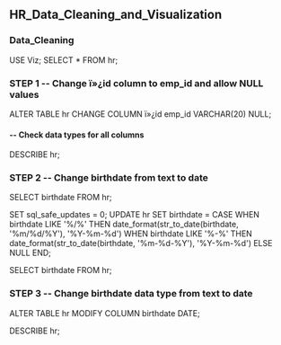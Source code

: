 ## HR_Data_Cleaning_and_Visualization

### Data_Cleaning
USE Viz;
SELECT *
FROM hr;


### STEP 1 -- Change ï»¿id column to emp_id and allow NULL values

ALTER TABLE hr
CHANGE COLUMN ï»¿id emp_id VARCHAR(20) NULL;

#### -- Check data types for all columns
DESCRIBE hr;


### STEP 2 -- Change birthdate from text to date

SELECT birthdate
FROM hr;

SET sql_safe_updates = 0;
UPDATE hr
SET birthdate = CASE
    WHEN birthdate LIKE '%/%' THEN date_format(str_to_date(birthdate, '%m/%d/%Y'), '%Y-%m-%d')
    WHEN birthdate LIKE '%-%' THEN date_format(str_to_date(birthdate, '%m-%d-%Y'), '%Y-%m-%d')
    ELSE NULL
END;

SELECT birthdate
FROM hr;

### STEP 3 -- Change birthdate data type from text to date
ALTER TABLE hr
MODIFY COLUMN birthdate DATE;

DESCRIBE hr;
